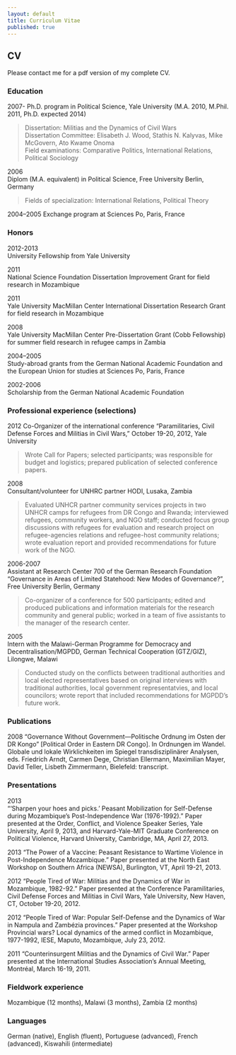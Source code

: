 ```yaml
---
layout: default
title: Curriculum Vitae
published: true
---
```


## CV 

Please contact me for a pdf version of my complete CV.

### Education

2007-
Ph.D. program in Political Science, Yale University (M.A. 2010, M.Phil. 2011, Ph.D. expected 2014)    
> Dissertation: Militias and the Dynamics of Civil Wars  
> Dissertation Committee: Elisabeth J. Wood, Stathis N. Kalyvas, Mike McGovern, Ato Kwame Onoma  
	Field examinations: Comparative Politics, International Relations, 	Political Sociology  

2006	
Diplom (M.A. equivalent) in Political Science, Free University Berlin, Germany  
> Fields of specialization: International Relations, Political Theory

2004–2005
Exchange program at Sciences Po, Paris, France

### Honors

2012-2013	
University Fellowship from Yale University  

2011	
National Science Foundation Dissertation Improvement Grant for field research in Mozambique

2011	
Yale University MacMillan Center International Dissertation Research Grant for field research in Mozambique

2008	
Yale University MacMillan Center Pre-Dissertation Grant (Cobb Fellowship) for summer field research in refugee camps in Zambia

2004–2005	
Study-abroad grants from the German National Academic Foundation and the European Union for studies at Sciences Po, Paris, France

2002-2006	
Scholarship from the German National Academic Foundation

### Professional experience (selections)

2012
Co-Organizer of the international conference “Paramilitaries, Civil Defense Forces and Militias in Civil Wars,” October 19-20, 2012, Yale University    
> Wrote Call for Papers; selected participants; was responsible for budget and logistics; prepared publication of selected conference papers.  

2008	
Consultant/volunteer for UNHRC partner HODI, Lusaka, Zambia  
> Evaluated UNHCR partner community services projects in two UNHCR camps for refugees from DR Congo and Rwanda; interviewed refugees, community workers, and NGO staff; conducted focus group discussions with refugees for evaluation and research project on refugee-agencies relations and refugee-host community relations; wrote evaluation report and provided recommendations for future work of the NGO.

2006-2007	
Assistant at Research Center 700 of the German Research Foundation “Governance in Areas of Limited Statehood: New Modes of Governance?”, Free University Berlin, Germany  
> Co-organizer of a conference for 500 participants; edited and produced publications and information materials for the research community and general public; worked in a team of five assistants to the manager of the research center.

2005	
Intern with the Malawi-German Programme for Democracy and Decentralisation/MGPDD, German Technical Cooperation (GTZ/GIZ), Lilongwe, Malawi  
> Conducted study on the conflicts between traditional authorities and local elected representatives based on original interviews with traditional authorities, local government representatvies, and local councilors; wrote report that included recommendations for MGPDD’s future work.

### Publications
2008
“Governance Without Government—Politische Ordnung im Osten der DR Kongo” [Political Order in Eastern DR Congo]. In Ordnungen im Wandel. Globale und lokale Wirklichkeiten im Spiegel transdisziplinärer Analysen, eds. Friedrich Arndt, Carmen Dege, Christian Ellermann, Maximilian Mayer, David Teller, Lisbeth Zimmermann, Bielefeld: transcript.

### Presentations

2013	
“‘Sharpen your hoes and picks.’ Peasant Mobilization for Self-Defense during Mozambique’s Post-Independence War (1976-1992).” Paper presented at the Order, Conflict, and Violence Speaker Series, Yale University, April 9, 2013, and Harvard-Yale-MIT Graduate Conference on Political Violence, Harvard University, Cambridge, MA, April 27, 2013.

2013
“The Power of a Vaccine: Peasant Resistance to Wartime Violence in Post-Independence Mozambique.” Paper presented at the North East Workshop on Southern Africa (NEWSA), Burlington, VT, April 19-21, 2013.

2012
“People Tired of War: Militias and the Dynamics of War in Mozambique, 1982-92.” Paper presented at the Conference Paramilitaries, Civil Defense Forces and Militias in Civil Wars, Yale University, New Haven, CT, October 19-20, 2012.

2012
“People Tired of War: Popular Self-Defense and the Dynamics of War in Nampula and Zambézia provinces.” Paper presented at the Workshop Provincial wars? Local dynamics of the armed conflict in Mozambique, 1977-1992, IESE, Maputo, Mozambique, July 23, 2012.

2011
“Counterinsurgent Militias and the Dynamics of Civil War.” Paper presented at the International Studies Association’s Annual Meeting, Montréal, March 16-19, 2011.

### Fieldwork experience

Mozambique (12 months), Malawi (3 months), Zambia (2 months)

### Languages

German (native), English (fluent), Portuguese (advanced), French (advanced), Kiswahili (intermediate)